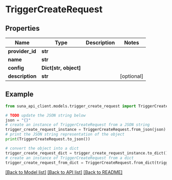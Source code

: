 # TriggerCreateRequest


## Properties

Name | Type | Description | Notes
------------ | ------------- | ------------- | -------------
**provider_id** | **str** |  | 
**name** | **str** |  | 
**config** | **Dict[str, object]** |  | 
**description** | **str** |  | [optional] 

## Example

```python
from suna_api_client.models.trigger_create_request import TriggerCreateRequest

# TODO update the JSON string below
json = "{}"
# create an instance of TriggerCreateRequest from a JSON string
trigger_create_request_instance = TriggerCreateRequest.from_json(json)
# print the JSON string representation of the object
print(TriggerCreateRequest.to_json())

# convert the object into a dict
trigger_create_request_dict = trigger_create_request_instance.to_dict()
# create an instance of TriggerCreateRequest from a dict
trigger_create_request_from_dict = TriggerCreateRequest.from_dict(trigger_create_request_dict)
```
[[Back to Model list]](../README.md#documentation-for-models) [[Back to API list]](../README.md#documentation-for-api-endpoints) [[Back to README]](../README.md)


